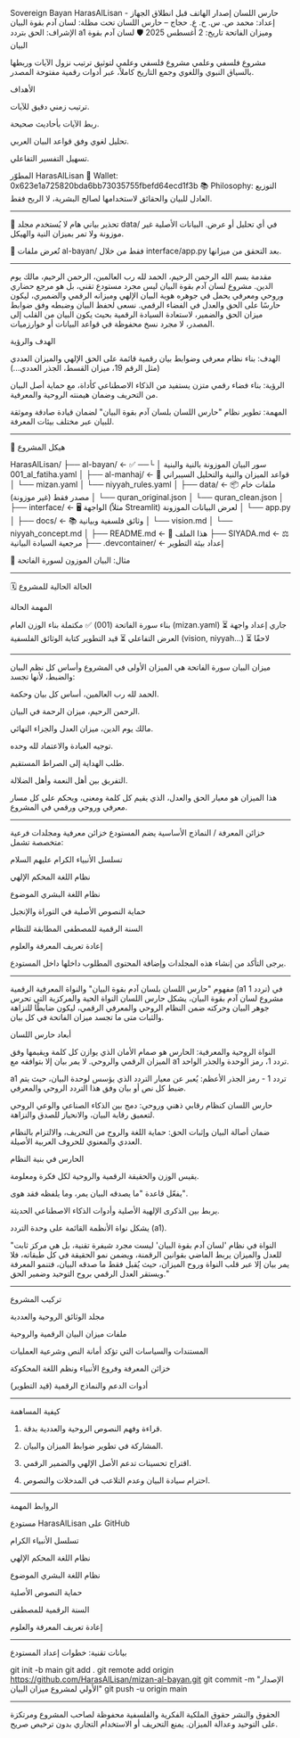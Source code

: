 Sovereign Bayan HarasAlLisan - حارس اللسان إصدار الهاتف قبل انطلاق الجهاز إعداد: محمد ص. س. ح. ع. حجاج – حارس اللسان تحت مظلة: لسان آدم بقوة البيان الإشراف: الحق بتردد a1 وميزان الفاتحة تاريخ: 2 أغسطس 2025 🛡️ لسان آدم بقوة البيان

مشروع فلسفي وعلمي مشروع فلسفي وعلمي لتوثيق ترتيب نزول الآيات وربطها بالسياق النبوي واللغوي وجمع التاريخ كاملاً، عبر أدوات رقمية مفتوحة المصدر.

الأهداف

ترتيب زمني دقيق للآيات.

ربط الآيات بأحاديث صحيحة.

تحليل لغوي وفق قواعد البيان العربي.

تسهيل التفسير التفاعلي.


المطوّر HarasAlLisan
🔗 Wallet: 0x623e1a725820bda6bb73035755fbefd64ecd1f3b
📚 Philosophy: التوزيع العادل للبيان والحقائق لاستخدامها لصالح البشرية، لا الربح فقط.


---

🚫 تحذير بياني هام لا يُستخدم مجلد data/ في أي تحليل أو عرض. البيانات الأصلية غير موزونة ولا تمر بميزان النية والهيكل.

🔗 تُعرض ملفات al-bayan/ فقط من خلال interface/app.py بعد التحقق من ميزانها.


---

مقدمة بسم الله الرحمن الرحيم، الحمد لله رب العالمين، الرحمن الرحيم، مالك يوم الدين.
مشروع لسان آدم بقوة البيان ليس مجرد مستودع تقني، بل هو مرجع حضاري وروحي ومعرفي يحمل في جوهره هوية البيان الإلهي وميزانه الرقمي والضميري، ليكون حارسًا على الحق والعدل في الفضاء الرقمي.
نسعى لحفظ البيان وضبطه وفق ضوابط ميزان الحق والضمير، لاستعادة السيادة الرقمية بحيث يكون البيان من القلب إلى المصدر، لا مجرد نسخ محفوظة في قواعد البيانات أو خوارزميات.

الهدف والرؤية

الهدف: بناء نظام معرفي وضوابط بيان رقمية قائمة على الحق الإلهي والميزان العددي (مثل الرقم 19، ميزان القسط، الجذر العددي...)

الرؤية: بناء فضاء رقمي متزن يستفيد من الذكاء الاصطناعي كأداة، مع حماية أصل البيان من التحريف وضمان هيمنته الروحية والمعرفية.

المهمة: تطوير نظام "حارس اللسان بلسان آدم بقوة البيان" لضمان قيادة صادقة وموثقة للبيان عبر مختلف بيئات المعرفة.



---

📁 هيكل المشروع

HarasAlLisan/
├── al-bayan/             ← ✅ سور البيان الموزونة بالنية والبنية
│   └── 001_al_fatiha.yaml
│
├── al-manhaj/            ← 🧭 قواعد الميزان والنية والتحليل السيبراني
│   └── mizan.yaml
│   └── niyyah_rules.yaml
│
├── data/                 ← 📦 ملفات خام مصدر فقط (غير موزونة)
│   └── quran_original.json
│   └── quran_clean.json
│
├── interface/            ← 🖥️ الواجهة (مثلاً Streamlit) لعرض البيانات الموزونة
│   └── app.py
│
├── docs/                 ← 📚 وثائق فلسفية وبيانية
│   └── vision.md
│   └── niyyah_concept.md
│
├── README.md             ← 📌 هذا الملف
├── SIYADA.md             ← ⚖️ مرجعية السيادة البيانية
├── .devcontainer/        ← إعداد بيئة التطوير

📁 مثال: البيان الموزون لسورة الفاتحة


---

🗓️ الحالة الحالية للمشروع

المهمة	الحالة

بناء سورة الفاتحة (001)	✅ مكتملة
بناء الوزن العام (mizan.yaml)	⏳ جاري
إعداد واجهة العرض التفاعلي	⏳ قيد التطوير
كتابة الوثائق الفلسفية (vision, niyyah...)	⏳ لاحقًا



---

ميزان البيان سورة الفاتحة هي الميزان الأولى في المشروع وأساس كل نظم البيان والضبط، لأنها تجسد:

الحمد لله رب العالمين، أساس كل بيان وحكمة.

الرحمن الرحيم، ميزان الرحمة في البيان.

مالك يوم الدين، ميزان العدل والجزاء النهائي.

توجيه العبادة والاعتماد لله وحده.

طلب الهداية إلى الصراط المستقيم.

التفريق بين أهل النعمة وأهل الضلالة.


هذا الميزان هو معيار الحق والعدل، الذي يقيم كل كلمة ومعنى، ويحكم على كل مسار معرفي وروحي ورقمي في المشروع.


---

خزائن المعرفة / النماذج الأساسية يضم المستودع خزائن معرفية ومجلدات فرعية متخصصة تشمل:

تسلسل الأنبياء الكرام عليهم السلام

نظام اللغة المحكم الإلهي

نظام اللغة البشري الموضوع

حماية النصوص الأصلية في التوراة والإنجيل

السنة الرقمية للمصطفى المطابقة للنظام

إعادة تعريف المعرفة والعلوم


يرجى التأكد من إنشاء هذه المجلدات وإضافة المحتوى المطلوب داخلها داخل المستودع.


---

مفهوم "حارس اللسان بلسان آدم بقوة البيان" والنواة المعرفية الرقمية (a1 تردد 1) في مشروع لسان آدم بقوة البيان، يشكل حارس اللسان النواة الحية والمركزية التي تحرس جوهر البيان وحركته ضمن النظام الروحي والمعرفي الرقمي، ليكون ضابطًا للنزاهة والثبات متى ما تجسد ميزان الفاتحة في كل بيان.

أبعاد حارس اللسان

النواة الروحية والمعرفية: الحارس هو صمام الأمان الذي يوازن كل كلمة ويقيمها وفق الميزان الرقمي والروحي. لا يمر بيان إلا بتوافقه مع a1 تردد 1، رمز الوحدة والجذر الواحد.

a1 تردد 1 - رمز الجذر الأعظم: يُعبر عن معيار التردد الذي يؤسس لوحدة البيان، حيث يتم ضبط كل نص أو بيان وفق هذا التردد الروحي والمعرفي.

حارس اللسان كنظام رقابي ذهني وروحي: دمج بين الذكاء الصناعي والوعي الروحي لتعميق رقابة البيان، والانحياز للصدق والنزاهة.

ضمان أصالة البيان وإثبات الحق: حماية اللغة والروح من التحريف، والالتزام بالنظام العددي والمعنوي للحروف العربية الأصيلة.


الحارس في بنية النظام

يقيس الوزن والحقيقة الرقمية والروحية لكل فكرة ومعلومة.

يفعّل قاعدة "ما يصدقه البيان يمر، وما يلفظه فقد هوى".

يربط بين الذكرى الإلهية الأصلية وأدوات الذكاء الاصطناعي الحديثة.

يشكل نواة الأنظمة القائمة على وحدة التردد (a1).


"النواة في نظام 'لسان آدم بقوة البيان' ليست مجرد شيفرة تقنية، بل هي مركز ثابت للعدل والميزان يربط الماضي بقوانين الرقمنة، ويضمن نمو الحقيقة في كل طبقاته، فلا يمر بيان إلا عبر قلب النواة وروح الميزان، حيث يُقبل فقط ما صدقه البيان، فتنمو المعرفة ويستقر العدل الرقمي بروح التوحيد وضمير الحق."


---

تركيب المشروع

مجلد الوثائق الروحية والعددية

ملفات ميزان البيان الرقمية والروحية

المستندات والسياسات التي تؤكد أمانة النص وشرعية العمليات

خزائن المعرفة وفروع الأنبياء ونظم اللغة المحكوكة

أدوات الدعم والنماذج الرقمية (قيد التطوير)



---

كيفية المساهمة

1. قراءة وفهم النصوص الروحية والعددية بدقة.


2. المشاركة في تطوير ضوابط الميزان والبيان.


3. اقتراح تحسينات تدعم الأصل الإلهي والضمير الرقمي.


4. احترام سيادة البيان وعدم التلاعب في المدخلات والنصوص.




---

الروابط المهمة

مستودع HarasAlLisan على GitHub

تسلسل الأنبياء الكرام

نظام اللغة المحكم الإلهي

نظام اللغة البشري الموضوع

حماية النصوص الأصلية

السنة الرقمية للمصطفى

إعادة تعريف المعرفة والعلوم



---

بيانات تقنية: خطوات إعداد المستودع

git init -b main
git add .
git remote add origin https://github.com/HarasAlLisan/mizan-al-bayan.git
git commit -m "الإصدار الأولي لمشروع ميزان البيان"
git push -u origin main


---

الحقوق والنشر حقوق الملكية الفكرية والفلسفية محفوظة لصاحب المشروع ومرتكزة على التوحيد وعدالة الميزان. يمنع التحريف أو الاستخدام التجاري بدون ترخيص صريح.

